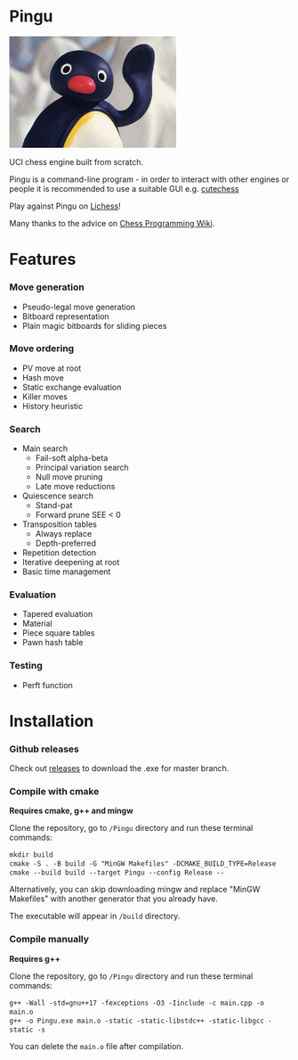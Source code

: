 # Pingu

<img src="pingu.jpeg" alt="pingu" width="300"/>

UCI chess engine built from scratch.

Pingu is a command-line program - in order to interact with other engines or people it is recommended to use a suitable GUI e.g. [cutechess](https://github.com/cutechess/cutechess)

Play against Pingu on [Lichess](https://lichess.org/@/WilliamEngine)!

Many thanks to the advice on [Chess Programming Wiki](www.chessprogramming.org).

# Features

### Move generation
- Pseudo-legal move generation
- Bitboard representation
- Plain magic bitboards for sliding pieces

### Move ordering
- PV move at root
- Hash move
- Static exchange evaluation
- Killer moves
- History heuristic

### Search
- Main search
  - Fail-soft alpha-beta
  - Principal variation search
  - Null move pruning
  - Late move reductions
- Quiescence search
  - Stand-pat
  - Forward prune SEE < 0
- Transposition tables
  - Always replace
  - Depth-preferred
- Repetition detection
- Iterative deepening at root
- Basic time management

### Evaluation
- Tapered evaluation
- Material
- Piece square tables
- Pawn hash table

### Testing
- Perft function

# Installation

### Github releases
Check out [releases](https://github.com/WillChing01/Pingu/releases/) to download the .exe for master branch.

### Compile with cmake

__Requires cmake, g++ and mingw__

Clone the repository, go to ```/Pingu``` directory and run these terminal commands:

```
mkdir build
cmake -S . -B build -G "MinGW Makefiles" -DCMAKE_BUILD_TYPE=Release
cmake --build build --target Pingu --config Release --
```

Alternatively, you can skip downloading mingw and replace "MinGW Makefiles" with another generator that you already have.

The executable will appear in ```/build``` directory.

### Compile manually
__Requires g++__

Clone the repository, go to ```/Pingu``` directory and run these terminal commands:

```
g++ -Wall -std=gnu++17 -fexceptions -O3 -Iinclude -c main.cpp -o main.o
g++ -o Pingu.exe main.o -static -static-libstdc++ -static-libgcc -static -s
```

You can delete the ```main.o``` file after compilation.
